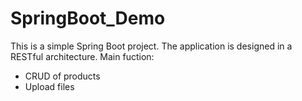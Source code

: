 # SpringBoot_Demo
This is a simple Spring Boot project.
The application is designed in a RESTful architecture.
Main fuction:
+ CRUD of products
+ Upload files
